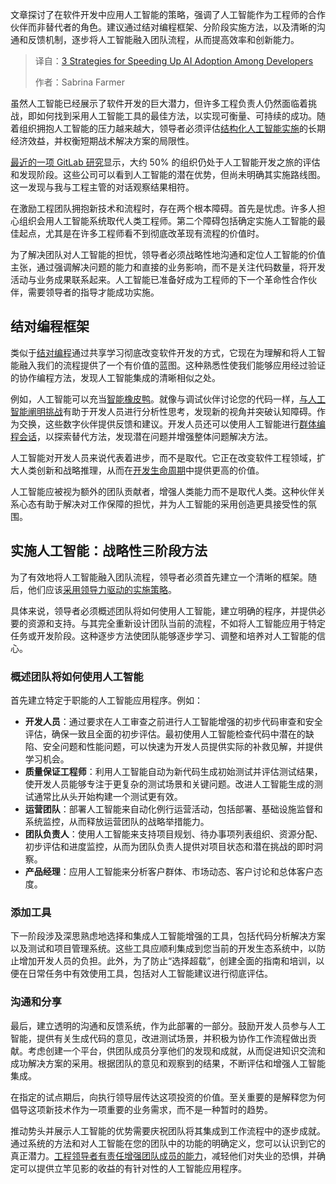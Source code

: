 
<!--
title: 加速AI落地：开发者必看的三大策略
cover: https://cdn.thenewstack.io/media/2025/07/b75ea020-ai.jpg
summary: 文章探讨了在软件开发中应用人工智能的策略，强调了人工智能作为工程师的合作伙伴而非替代者的角色。建议通过结对编程框架、分阶段实施方法，以及清晰的沟通和反馈机制，逐步将人工智能融入团队流程，从而提高效率和创新能力。
-->

文章探讨了在软件开发中应用人工智能的策略，强调了人工智能作为工程师的合作伙伴而非替代者的角色。建议通过结对编程框架、分阶段实施方法，以及清晰的沟通和反馈机制，逐步将人工智能融入团队流程，从而提高效率和创新能力。

> 译自：[3 Strategies for Speeding Up AI Adoption Among Developers](https://thenewstack.io/what-pair-programming-can-show-us-about-implementing-ai/)
> 
> 作者：Sabrina Farmer

虽然人工智能已经展示了软件开发的巨大潜力，但许多工程负责人仍然面临着挑战，即如何找到采用人工智能工具的最佳方法，以实现可衡量、可持续的成功。随着组织拥抱人工智能的压力越来越大，领导者必须评估[结构化人工智能实施](https://thenewstack.io/ai-engineering/)的长期经济效益，并权衡短期战术解决方案的局限性。

[最近的一项 GitLab 研究](https://about.gitlab.com/developer-survey/2024/ai/)显示，大约 50% 的组织仍处于人工智能开发之旅的评估和发现阶段。这些公司可以看到人工智能的潜在优势，但尚未明确其实施路线图。这一发现与我与工程主管的对话观察结果相符。

在激励工程团队拥抱新技术和流程时，存在两个根本障碍。首先是忧虑。许多人担心组织会用人工智能系统取代人类工程师。第二个障碍包括确定实施人工智能的最佳起点，尤其是在许多工程师看不到彻底改革现有流程的价值时。

为了解决团队对人工智能的担忧，领导者必须战略性地沟通和定位人工智能的价值主张，通过强调解决问题的能力和直接的业务影响，而不是关注代码数量，将开发活动与业务成果联系起来。人工智能已准备好成为工程师的下一个革命性合作伙伴，需要领导者的指导才能成功实施。

## **结对编程框架**

类似于[结对编程](https://www.agilealliance.org/glossary/pair-programming/)通过共享学习彻底改变软件开发的方式，它现在为理解和将人工智能融入我们的流程提供了一个有价值的蓝图。这种熟悉性使我们能够应用经过验证的协作编程方法，发现人工智能集成的清晰相似之处。

例如，人工智能可以充当[智能橡皮鸭](https://en.wikipedia.org/wiki/Rubber_duck_debugging)。就像与调试伙伴讨论您的代码一样，[与人工智能阐明挑战](https://thenewstack.io/three-software-development-challenges-slowing-ai-progress/)有助于开发人员进行分析性思考，发现新的视角并突破认知障碍。作为交换，这些数字伙伴提供反馈和建议。开发人员还可以使用人工智能进行[群体编程会话](https://www.agilealliance.org/glossary/mob-programming/)，以探索替代方法，发现潜在问题并增强整体问题解决方法。

人工智能对开发人员来说代表着进步，而不是取代。它正在改变软件工程领域，扩大人类创新和战略推理，从而在[开发生命周期](https://thenewstack.io/how-ai-is-reshaping-the-software-development-life-cycle/)中提供更高的价值。

人工智能应被视为额外的团队贡献者，增强人类能力而不是取代人类。这种伙伴关系心态有助于解决对工作保障的担忧，并为人工智能的采用创造更具接受性的氛围。

## **实施人工智能：战略性三阶段方法**

为了有效地将人工智能融入团队流程，领导者必须首先建立一个清晰的框架。随后，他们应该[采用领导力驱动的实施策略](https://thenewstack.io/accelerate-ai-adoption-7-strategies-for-developers/)。

具体来说，领导者必须概述团队将如何使用人工智能，建立明确的程序，并提供必要的资源和支持。与其完全重新设计团队当前的流程，不如将人工智能应用于特定任务或开发阶段。这种逐步方法使团队能够逐步学习、调整和培养对人工智能的信心。

### 概述团队将如何使用人工智能

首先建立特定于职能的人工智能应用程序。例如：

* **开发人员**：通过要求在人工审查之前进行人工智能增强的初步代码审查和安全评估，确保一致且全面的初步评估。最初使用人工智能检查代码中潜在的缺陷、安全问题和性能问题，可以快速为开发人员提供实际的补救见解，并提供学习机会。
* **质量保证工程师**：利用人工智能自动为新代码生成初始测试并评估测试结果，使开发人员能够专注于更复杂的测试场景和关键问题。改进人工智能生成的测试通常比从头开始构建一个测试更有效。
* **运营团队**：部署人工智能来自动化例行运营活动，包括部署、基础设施监督和系统监控，从而释放运营团队的战略举措能力。
* **团队负责人**：使用人工智能来支持项目规划、待办事项列表组织、资源分配、初步评估和进度监控，从而为团队负责人提供对项目状态和潜在挑战的即时洞察。
* **产品经理**：应用人工智能来分析客户群体、市场动态、客户讨论和总体客户态度。

### 添加工具

下一阶段涉及深思熟虑地选择和集成人工智能增强的工具，包括代码分析解决方案以及测试和项目管理系统。这些工具应顺利集成到您当前的开发生态系统中，以防止增加开发人员的负担。此外，为了防止“选择超载”，创建全面的指南和培训，以便在日常任务中有效使用工具，包括对人工智能建议进行彻底评估。

### 沟通和分享

最后，建立透明的沟通和反馈系统，作为此部署的一部分。鼓励开发人员参与人工智能，提供有关生成代码的意见，改进测试场景，并积极为协作工作流程做出贡献。考虑创建一个平台，供团队成员分享他们的发现和成就，从而促进知识交流和成功解决方案的采用。根据团队的意见和观察到的结果，不断评估和增强人工智能集成。

在指定的试点期后，向执行领导层传达这项投资的价值。至关重要的是解释您为何倡导这项新技术作为一项重要的业务需求，而不是一种暂时的趋势。

推动势头并展示人工智能的优势需要庆祝团队将其集成到工作流程中的逐步成就。通过系统的方法和对人工智能在您的团队中的功能的明确定义，您可以认识到它的真正潜力。[工程领导者有责任增强团队成员的能力](https://thenewstack.io/upskilling-engineering-teams-for-the-ai-era/)，减轻他们对失业的恐惧，并确定可以提供立竿见影的收益的有针对性的人工智能应用程序。